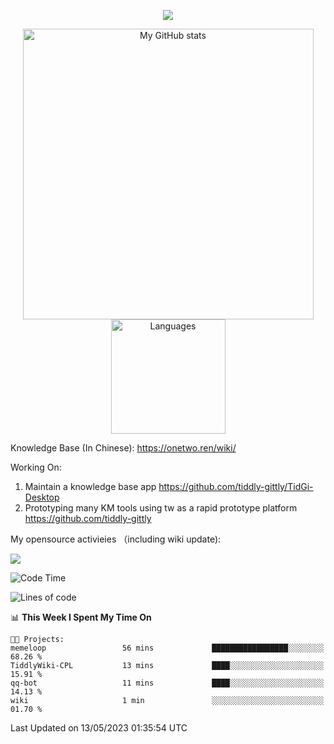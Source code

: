 <a href="https://github.com/linonetwo">
    <p align="center">
        <img src="https://github-profile-trophy.vercel.app/?username=linonetwo&column=7&theme=onedark"/>
    </p>
</a>
<a align="center" href="https://github.com/linonetwo">
  <p align="center">
    <img src="https://github-readme-stats.vercel.app/api?username=linonetwo&show_icons=true&count_private=true" alt="My GitHub stats" width="465"/>
    <img src="https://github-readme-stats.vercel.app/api/top-langs/?username=linonetwo&layout=compact&langs_count=10" alt="Languages" height="183">
  </p>
</a>

Knowledge Base (In Chinese): https://onetwo.ren/wiki/

Working On: 

1. Maintain a knowledge base app https://github.com/tiddly-gittly/TidGi-Desktop
1. Prototyping many KM tools using tw as a rapid prototype platform https://github.com/tiddly-gittly

My opensource activieies （including wiki update):

![](https://visitor-badge.glitch.me/badge?page_id=linonetwo.linonetwo)

<!--START_SECTION:waka-->
![Code Time](http://img.shields.io/badge/Code%20Time-1%2C717%20hrs%2036%20mins-blue)

![Lines of code](https://img.shields.io/badge/From%20Hello%20World%20I%27ve%20Written-47.1%20million%20lines%20of%20code-blue)

📊 **This Week I Spent My Time On** 

```text
🐱‍💻 Projects: 
memeloop                 56 mins             █████████████████░░░░░░░░   68.26 % 
TiddlyWiki-CPL           13 mins             ████░░░░░░░░░░░░░░░░░░░░░   15.91 % 
qq-bot                   11 mins             ████░░░░░░░░░░░░░░░░░░░░░   14.13 % 
wiki                     1 min               ░░░░░░░░░░░░░░░░░░░░░░░░░   01.70 % 
```


 Last Updated on 13/05/2023 01:35:54 UTC
<!--END_SECTION:waka-->
